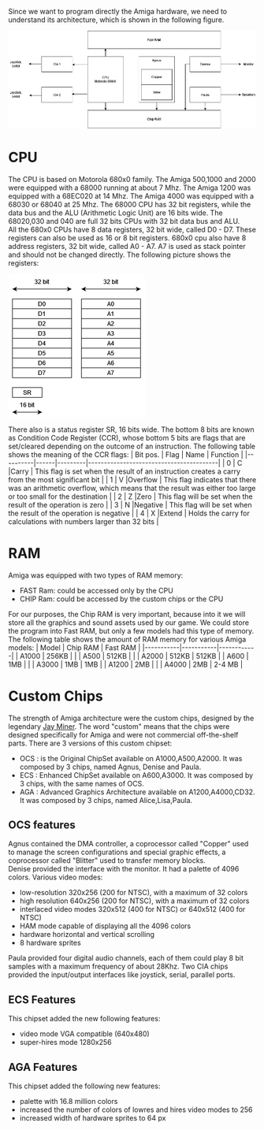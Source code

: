 Since we want to program directly the Amiga hardware, we need to understand its architecture, which is shown in the following figure.

![amiga_architecture drawio](images/amiga_architecture.drawio.png)

# CPU
The CPU is based on Motorola 680x0 family. The Amiga 500,1000 and 2000 were equipped with a 68000 running at about 7 Mhz. The Amiga 1200 was equipped with a 68EC020 at 14 Mhz. The Amiga 4000 was equipped with a 68030 or 68040 at 25 Mhz. The 68000 CPU has 32 bit registers, while the data bus and the ALU (Arithmetic Logic Unit) are 16 bits wide. The 68020,030 and 040 are full 32 bits CPUs with 32 bit data bus and ALU.  
All the 680x0 CPUs have 8 data registers, 32 bit wide, called D0 - D7. These registers can also be used as 16 or 8 bit registers. 680x0 cpu also have 8 address registers, 32 bit wide, called A0 - A7. A7 is used as stack pointer and should not be changed directly. The following picture shows the registers:

![68000 registers](images/68K_registers.drawio.png)

There also is a status register SR, 16 bits wide. The bottom 8 bits are known as Condition Code Register (CCR), whose bottom 5 bits are flags that are set/cleared depending on the outcome of an instruction. The following table shows the meaning of the CCR flags:
| Bit pos. | Flag | Name    | Function                                |
|----------|------|---------|-----------------------------------------|
| 0        | C    |Carry    | This flag is set when the result of an instruction creates a carry from the most significant bit |
| 1        | V    |Overflow | This flag indicates that there was an arithmetic overflow, which means that the result was either too large or too small for the destination |
| 2        | Z    |Zero     | This flag will be set when the result of the operation is zero |
| 3        | N    |Negative | This flag will be set when the result of the operation is negative |
| 4        | X    |Extend   | Holds the carry for calculations with numbers larger than 32 bits  |

# RAM
Amiga was equipped with two types of RAM memory:
* FAST Ram: could be accessed only by the CPU
* CHIP Ram: could be accessed by the custom chips or the CPU  

For our purposes, the Chip RAM is very important, because into it we will store all the graphics and sound assets used by our game.
We could store the program into Fast RAM, but only a few models had this type of memory.  
The following table shows the amount of RAM memory for various Amiga models:
| Model     | Chip RAM  | Fast RAM   |
|-----------|-----------|------------|
| A1000     | 256KB     |            |
| A500      | 512KB     |            |
| A2000     | 512KB     | 512KB      |
| A600      | 1MB       |            |
| A3000     | 1MB       | 1MB        |
| A1200     | 2MB       |            |
| A4000     | 2MB       | 2-4 MB     |


# Custom Chips
The strength of Amiga architecture were the custom chips, designed by the legendary [Jay Miner](https://en.wikipedia.org/wiki/Jay_Miner). The word "custom" means that the chips were designed specifically for Amiga and were not commercial off-the-shelf parts.
There are 3 versions of this custom chipset:
- OCS : is the Original ChipSet available on A1000,A500,A2000. It was composed by 3 chips, named Agnus, Denise and Paula.
- ECS : Enhanced ChipSet available on A600,A3000. It was composed by 3 chips, with the same names of OCS.
- AGA : Advanced Graphics Architecture available on A1200,A4000,CD32. It was composed by 3 chips, named Alice,Lisa,Paula.

## OCS features
Agnus contained the DMA controller, a coprocessor called "Copper" used to manage the screen configurations and special graphic effects, a coprocessor called "Blitter" used to transfer memory blocks.  
Denise provided the interface with the monitor. It had a palette of 4096 colors. Various video modes:
- low-resolution 320x256 (200 for NTSC), with a maximum of 32 colors
- high resolution 640x256 (200 for NTSC), with a maximum of 32 colors
- interlaced video modes 320x512 (400 for NTSC) or 640x512 (400 for NTSC)
- HAM mode capable of displaying all the 4096 colors
- hardware horizontal and vertical scrolling
- 8 hardware sprites

Paula provided four digital audio channels, each of them could play 8 bit samples with a maximum frequency of about 28Khz.
Two CIA chips provided the input/output interfaces like joystick, serial, parallel ports.

## ECS Features
This chipset added the new following features:
- video mode VGA compatible (640x480)
- super-hires mode 1280x256

## AGA Features
This chipset added the following new features:
- palette with 16.8 million colors
- increased the number of colors of lowres and hires video modes to 256
- increased width of hardware sprites to 64 px
